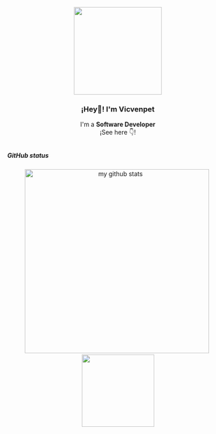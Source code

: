 <p align="center" width="300">
   <img align="center" width="200" src="https://i.ibb.co/bHkRGRg/74773810-1.png" />
   <h3 align="center">¡Hey👋! I'm Vicvenpet</h3>
</p>

<p align="center">I'm a <strong>Software Developer</strong><br />¡See here 👇!</p>
<p align="center">

   ##
##### GitHub status
<p align="center">
    <img src="https://github-readme-stats.vercel.app/api?username=vicvenpet&theme=highcontrast&include_all_commits=true" alt="my github stats" width="420" />&nbsp;<img src="https://github-readme-stats.vercel.app/api/top-langs/?username=vicvenpet&langs_count=8&layout=compact&theme=highcontrast&include_all_commits=true" height="165">
</p>

